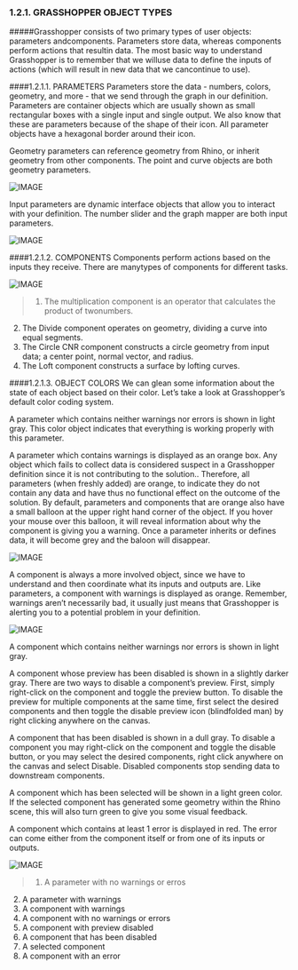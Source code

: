 ### 1.2.1. GRASSHOPPER OBJECT TYPES

#####Grasshopper consists of two primary types of user objects: parameters andcomponents. Parameters store data, whereas components perform actions that resultin data. The most basic way to understand Grasshopper is to remember that we willuse data to define the inputs of actions (which will result in new data that we cancontinue to use).

####1.2.1.1. PARAMETERS
Parameters store the data - numbers, colors, geometry, and more - that we send through the graph in our definition. Parameters are container objects which are usually shown as small rectangular boxes with a single input and single output. We also know that these are parameters because of the shape of their icon. All parameter objects have a hexagonal border around their icon.

Geometry parameters can reference geometry from Rhino, or inherit geometry from other components. The point and curve objects are both geometry parameters.

![IMAGE](images/1-2-1/1-2-1_001-geometry-parameters.png)

Input parameters are dynamic interface objects that allow you to interact with your definition. The number slider and the graph mapper are both input parameters.

![IMAGE](images/1-2-1/1-2-1_002-input-parameters.png)

####1.2.1.2. COMPONENTS
Components perform actions based on the inputs they receive. There are manytypes of components for different tasks.

![IMAGE](images/1-2-1/1-2-1_003-components.png)

>1. The multiplication component is an operator that calculates the product of twonumbers.
2. The Divide component operates on geometry, dividing a curve into equal
segments.
3. The Circle CNR component constructs a circle geometry from input data; a center point, normal vector, and radius.
4. The Loft component constructs a surface by lofting curves.

####1.2.1.3. OBJECT COLORS
We can glean some information about the state of each object based on their color. Let’s take a look at Grasshopper’s default color coding system.

A parameter which contains neither warnings nor errors is shown in light
gray. This color object indicates that everything is working properly with this
parameter.

A parameter which contains warnings is displayed as an orange box. Any object which fails to collect data is considered suspect in a Grasshopper definition since it is not contributing to the solution.. Therefore, all parameters (when freshly added) are orange, to indicate they do not contain any data and have thus no functional effect on the outcome of the solution. By default, parameters and components that are orange also have a small balloon at the upper right hand corner of the object. If you hover your mouse over this balloon, it will reveal information about why the component is giving you a warning. Once a parameter inherits or defines data, it will become grey and the baloon will disappear.

![IMAGE](images/1-2-1/1-2-1_004-parameter-warning.png)

A component is always a more involved object, since we have to understand and then coordinate what its inputs and outputs are. Like parameters, a component with warnings is displayed as orange. Remember, warnings aren’t necessarily bad, it usually just means that Grasshopper is alerting you to a potential problem in your definition.

![IMAGE](images/1-2-1/1-2-1_005-component-warning.png)

A component which contains neither warnings nor errors is shown in light gray.

A component whose preview has been disabled is shown in a slightly darker
gray. There are two ways to disable a component’s preview. First, simply right-click on the component and toggle the preview button. To disable the preview for multiple components at the same time, first select the desired components and then toggle the disable preview icon (blindfolded man) by right clicking anywhere on the canvas.

A component that has been disabled is shown in a dull gray. To disable a
component you may right-click on the component and toggle the disable button, or you may select the desired components, right click anywhere on the canvas and select Disable. Disabled components stop sending data to downstream components.

A component which has been selected will be shown in a light green color. If the selected component has generated some geometry within the Rhino scene, this will also turn green to give you some visual feedback.

A component which contains at least 1 error is displayed in red. The error can come either from the component itself or from one of its inputs or outputs.

![IMAGE](images/1-2-1/1-2-1_006-object-colors.png)
>1. A parameter with no warnings or erros
2. A parameter with warnings
3. A component with warnings
4. A component with no warnings or errors
5. A component with preview disabled
6. A component that has been disabled
7. A selected component
8. A component with an error